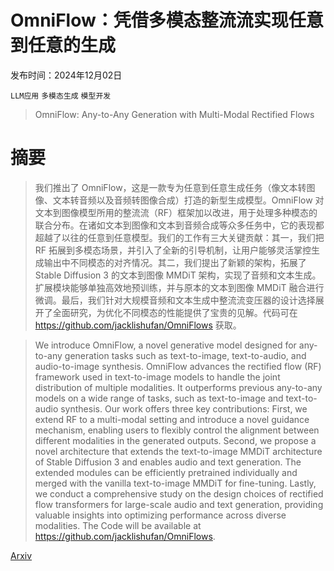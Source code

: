 # OmniFlow：凭借多模态整流流实现任意到任意的生成

发布时间：2024年12月02日

`LLM应用` `多模态生成` `模型开发`

> OmniFlow: Any-to-Any Generation with Multi-Modal Rectified Flows

# 摘要

> 我们推出了 OmniFlow，这是一款专为任意到任意生成任务（像文本转图像、文本转音频以及音频转图像合成）打造的新型生成模型。OmniFlow 对文本到图像模型所用的整流流（RF）框架加以改进，用于处理多种模态的联合分布。在诸如文本到图像和文本到音频合成等众多任务中，它的表现都超越了以往的任意到任意模型。我们的工作有三大关键贡献：其一，我们把 RF 拓展到多模态场景，并引入了全新的引导机制，让用户能够灵活掌控生成输出中不同模态的对齐情况。其二，我们提出了新颖的架构，拓展了 Stable Diffusion 3 的文本到图像 MMDiT 架构，实现了音频和文本生成。扩展模块能够单独高效地预训练，并与原本的文本到图像 MMDiT 融合进行微调。最后，我们针对大规模音频和文本生成中整流流变压器的设计选择展开了全面研究，为优化不同模态的性能提供了宝贵的见解。代码可在 https://github.com/jacklishufan/OmniFlows 获取。

> We introduce OmniFlow, a novel generative model designed for any-to-any generation tasks such as text-to-image, text-to-audio, and audio-to-image synthesis. OmniFlow advances the rectified flow (RF) framework used in text-to-image models to handle the joint distribution of multiple modalities. It outperforms previous any-to-any models on a wide range of tasks, such as text-to-image and text-to-audio synthesis. Our work offers three key contributions: First, we extend RF to a multi-modal setting and introduce a novel guidance mechanism, enabling users to flexibly control the alignment between different modalities in the generated outputs. Second, we propose a novel architecture that extends the text-to-image MMDiT architecture of Stable Diffusion 3 and enables audio and text generation. The extended modules can be efficiently pretrained individually and merged with the vanilla text-to-image MMDiT for fine-tuning. Lastly, we conduct a comprehensive study on the design choices of rectified flow transformers for large-scale audio and text generation, providing valuable insights into optimizing performance across diverse modalities. The Code will be available at https://github.com/jacklishufan/OmniFlows.

[Arxiv](https://arxiv.org/abs/2412.01169)